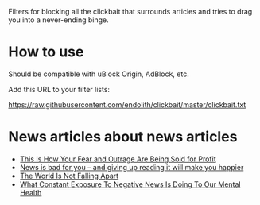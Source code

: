 Filters for blocking all the clickbait that surrounds articles and tries to drag you into a never-ending binge.

# How to use

Should be compatible with uBlock Origin, AdBlock, etc.

Add this URL to your filter lists:

https://raw.githubusercontent.com/endolith/clickbait/master/clickbait.txt

# News articles about news articles

- [This Is How Your Fear and Outrage Are Being Sold for Profit](https://medium.com/@tobiasrose/the-enemy-in-our-feeds-e86511488de)
- [News is bad for you – and giving up reading it will make you happier](https://www.theguardian.com/media/2013/apr/12/news-is-bad-rolf-dobelli)
- [The World Is Not Falling Apart](http://www.slate.com/articles/news_and_politics/foreigners/2014/12/the_world_is_not_falling_apart_the_trend_lines_reveal_an_increasingly_peaceful.html)
- [What Constant Exposure To Negative News Is Doing To Our Mental Health](http://www.huffingtonpost.com/2015/02/19/violent-media-anxiety_n_6671732.html)
